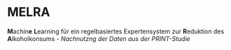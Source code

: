 # MELRA
**M**achin**e** **L**earning für ein regelbasiertes Expertensystem zur **R**eduktion des **A**lkoholkonsums - _Nachnutzng der Daten aus der PRINT-Studie_